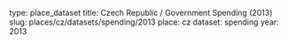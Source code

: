 type: place_dataset
title: Czech Republic / Government Spending (2013)
slug: places/cz/datasets/spending/2013
place: cz
dataset: spending
year: 2013

